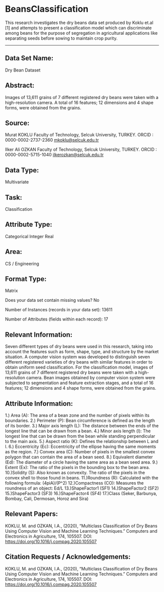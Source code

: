 # BeansClassification
This research investigates the dry beans  data set produced by Koklu et.al [1] and attempts to  present a classification model which can discriminate  among beans for the purpose of segregation in agricultural  applications like separating seeds before sowing to  maintain crop purity.

------

## Data Set Name:
Dry Bean Dataset

## Abstract:
Images of 13,611 grains of 7 different registered dry beans were taken with a high-resolution camera. A total of 16 features; 12 dimensions and 4 shape forms, were obtained from the grains.

## Source:
Murat KOKLU
Faculty of Technology,
Selcuk University,
TURKEY.
ORCID : 0000-0002-2737-2360
mkoklu@selcuk.edu.tr

Ilker Ali OZKAN
Faculty of Technology,
Selcuk University,
TURKEY.
ORCID : 0000-0002-5715-1040
ilkerozkan@selcuk.edu.tr

## Data Type:
Multivariate

## Task:
Classification

## Attribute Type:
Categorical
Integer
Real

## Area:
CS / Engineering

## Format Type:
Matrix

Does your data set contain missing values?
No

Number of Instances (records in your data set): 
13611

Number of Attributes (fields within each record): 
17

## Relevant Information:
Seven different types of dry beans were used in this research, taking into account the features such as form, shape, type, and structure by the market situation. A computer vision system was developed to distinguish seven different registered varieties of dry beans with similar features in order to obtain uniform seed classification. For the classification model, images of 13,611 grains of 7 different registered dry beans were taken with a high-resolution camera. Bean images obtained by computer vision system were subjected to segmentation and feature extraction stages, and a total of 16 features; 12 dimensions and 4 shape forms, were obtained from the grains.

## Attribute Information:
1.) Area (A): The area of a bean zone and the number of pixels within its boundaries.
2.) Perimeter (P): Bean circumference is defined as the length of its border.
3.) Major axis length (L): The distance between the ends of the longest line that can be drawn from a bean.
4.) Minor axis length (l): The longest line that can be drawn from the bean while standing perpendicular to the main axis.
5.) Aspect ratio (K): Defines the relationship between L and l.
6.) Eccentricity (Ec): Eccentricity of the ellipse having the same moments as the region.
7.) Convex area (C): Number of pixels in the smallest convex polygon that can contain the area of a bean seed.
8.) Equivalent diameter (Ed): The diameter of a circle having the same area as a bean seed area.
9.) Extent (Ex): The ratio of the pixels in the bounding box to the bean area.
10.)Solidity (S): Also known as convexity. The ratio of the pixels in the convex shell to those found in beans.
11.)Roundness (R): Calculated with the following formula: (4piA)/(P^2)
12.)Compactness (CO): Measures the roundness of an object: Ed/L
13.)ShapeFactor1 (SF1)
14.)ShapeFactor2 (SF2)
15.)ShapeFactor3 (SF3)
16.)ShapeFactor4 (SF4)
17.)Class (Seker, Barbunya, Bombay, Cali, Dermosan, Horoz and Sira)



## Relevant Papers:
KOKLU, M. and OZKAN, I.A., (2020), “Multiclass Classification of Dry Beans Using Computer Vision and Machine Learning Techniques.” Computers and Electronics in Agriculture, 174, 105507.
DOI: https://doi.org/10.1016/j.compag.2020.105507

## Citation Requests / Acknowledgements:
KOKLU, M. and OZKAN, I.A., (2020), “Multiclass Classification of Dry Beans Using Computer Vision and Machine Learning Techniques.” Computers and Electronics in Agriculture, 174, 105507.
DOI: https://doi.org/10.1016/j.compag.2020.105507
